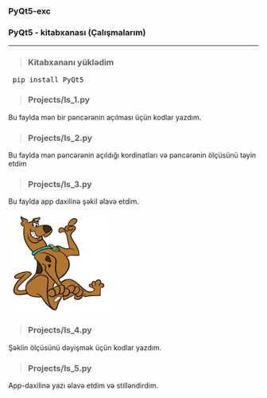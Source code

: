 
### PyQt5-exc
### PyQt5 - kitabxanası (Çalışmalarım)

---

>### Kitabxananı yüklədim 
<pre> pip install PyQt5 </pre>


> ### Projects/ls_1.py
<p> Bu faylda mən bir pəncərənin açılması üçün kodlar yazdım. </p>


> ### Projects/ls_2.py
<p> Bu faylda mən pəncərənin açıldığı kordinatları və pəncərənin ölçüsünü təyin etdim </p>

> ### Projects/ls_3.py
<p>Bu faylda app daxilinə şəkil əlavə etdim.</p>

<img src="https://raw.githubusercontent.com/MushvigShukurov/PyQt5-exc/main/Projects/images/scooby-doo.jpg" alt="image" width="200" height="200">

> ### Projects/ls_4.py
<p>Şəklin ölçüsünü dəyişmək üçün kodlar yazdım.</p>

> ### Projects/ls_5.py
<p>App-daxilinə yazı əlavə etdim və stilləndirdim.</p>